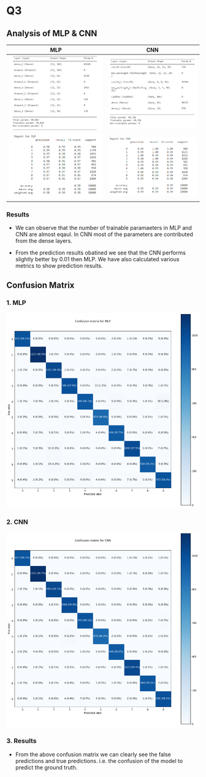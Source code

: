 # Q3

## Analysis of MLP & CNN

MLP           |  CNN
:-------------------------:|:-------------------------:
![](plots/q3/MLP_parameters.png)  |  ![](plots/q3/CNN_parameters.png)
![](plots/q3/MLP_results.png)  |  ![](plots/q3/CNN_results.png)


### Results

-  We can observe that the number of trainable paramaeters in MLP and CNN are almost eqaul. In CNN most of the parameters are contributed from the dense layers. 

-  From the prediction results obatined we see that the CNN performs slightly better by 0.01 then MLP. We have also calculated various metrics to show prediction results.

## Confusion Matrix

### 1. MLP

![](plots/q3/MLP_confusion.png)  

### 2. CNN

![](plots/q3/CNN_confusion.png)

### 3. Results

- From the above confusion matrix we can clearly see the false predictions and true predictions. i.e. the confusion of the model to predict the ground truth. 